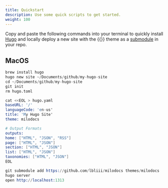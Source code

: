 ```yaml
---
title: Quickstart 
description: Use some quick scripts to get started.
weight: 100
---
```


Copy and paste the following commands into your terminal to quickly install [Hugo](https://gohugo.io/) and locally deploy a new site with the {{<prod>}} theme as a [submodule](https://github.blog/2016-02-01-working-with-submodules/) in your repo.

## MacOS

```s
brew install hugo
hugo new site ~/Documents/github/my-hugo-site
cd ~/Documents/github/my-hugo-site
git init
rm hugo.toml

cat <<EOL > hugo.yaml
baseURL: '/'
languageCode: 'en-us'
title: 'My Hugo Site'
theme: milodocs

# Output Formats
outputs:
home: ["HTML", "JSON", "RSS"]
page: ["HTML", "JSON"]
section: ["HTML", "JSON"]
list: ["HTML", "JSON"]
taxonomies: ["HTML", "JSON"]
EOL

git submodule add https://github.com/lbliii/milodocs themes/milodocs
hugo server
open http://localhost:1313
```